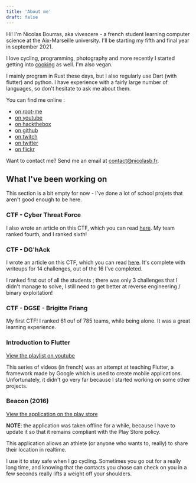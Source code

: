 ```yaml
---
title: 'About me'
draft: false
---
```


Hi! I'm Nicolas Bourras, aka vivescere - a french student learning computer science at the Aix-Marseille university. I'll be starting my fifth and final year in september 2021.

I love cycling, programming, photography and more recently I started getting into [cooking](/recipes) as well. I'm also vegan.

I mainly program in Rust these days, but I also regularly use Dart (with flutter) and python. I have experience with a fairly large number of languages, so don't hesitate to ask me about them.

You can find me online :
 - [on root-me](https://root-me.org/vivescere)
 - [on youtube](https://www.youtube.com/channel/UCUMa_0xKvmL7bf7aiv8ngYQ)
 - [on hackthebox](https://www.hackthebox.eu/profile/427000)
 - [on github](https://github.com/vivescere)
 - [on twitch](https://www.twitch.tv/vivescere)
 - [on twitter](https://twitter.com/vivescere)
 - [on flickr](https://www.flickr.com/photos/148311248@N07/)

Want to contact me? Send me an email at [contact@nicolasb.fr](mailto:perso@nicolasb.fr).

## What I've been working on

This section is a bit empty for now - I've done a lot of school projets that aren't good enough to be here.

### CTF - Cyber Threat Force

I also wrote an article on this CTF, which you can read [here](/blog/cyber-threat-force-ctf/). My team ranked fourth, and I ranked sixth!

### CTF - DG'hAck

I wrote an article on this CTF, which you can read [here](/blog/dghack-my-second-ctf/). It's complete with writeups for 14 challenges, out of the 16 I've completed.

I ranked first out of all the students ; there was only 3 challenges that I didn't manage to solve, I still need to get better at reverse engineering / binary exploitation!

### CTF - DGSE - Brigitte Friang

My first CTF! I ranked 61 ouf of 785 teams, while being alone. It was a great learning experience.

### Introduction to Flutter

[View the playlist on youtube](https://www.youtube.com/watch?v=524K0rNP6wc&list=PL-sAExtisOFBM8O9f6gCCBWq2ndJAmDuG)

This series of videos (in french) was an attempt at teaching Flutter, a framework made by Google which is used to create mobile applications. Unfortunately, it didn't go very far because I started working on some other projects.

### Beacon (2016)

[View the application on the play store](https://play.google.com/store/apps/details?id=com.vivescere.beacon)

**NOTE**: the application was taken offline for a while, because I have to update it so that it remains compliant with the Play Store policy.

This application allows an athlete (or anyone who wants to, really) to share their location in realtime.

I use it to stay safe when I go cycling. Sometimes you go out for a really long time, and knowing that the contacts you chose can check on you in a few seconds really lifts a weight off your shoulders.
